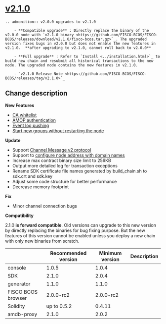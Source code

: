# [v2.1.0](https://github.com/FISCO-BCOS/FISCO-BCOS/releases/tag/v2.1.0)

```eval_rst
.. admonition:: v2.0.0 upgrades to v2.1.0

    - **Compatible upgrade** : Directly replace the binary of the v2.0.0 node with `v2.1.0 binary <https://github.com/FISCO-BCOS/FISCO-BCOS/releases/download/v2.1.0/fisco-bcos.tar.gz>`_. The upgraded version fixes bugs in v2.0.0 but does not enable the new features in v2.1.0.  **after upgrading to v2.1.0, cannot roll back to v2.0.0**

    - **Full upgrade** : Refer to `Install <../installation.html>`_ to build new chain and resubmit all historical transactions to the new node. The upgraded node contains the new features in v2.1.0.

    - `v2.1.0 Release Note <https://github.com/FISCO-BCOS/FISCO-BCOS/releases/tag/v2.1.0>`_
```

## Change description

**New Features**

- [CA whitelist](../manual/certificate_list.md)
- [AMOP authentication](../manual/amop_protocol.md)
- [Event log pushing](../sdk/java_sdk.html#id14)
- [Start new groups without restarting the node](../enterprise_tools/tutorial_one_click.html#id22)

**Update**

- Support [Channel Message v2 protocol](../design/protocol_description.html#channelmessage-v2)
- Support to [configure node address with domain names](../manual/configuration.html#p2p)
- Increase max contract binary size limit to 256KB
- Output more detailed log for transaction exceptions
- Rename SDK certificate file names generated by build_chain.sh to sdk.crt and sdk.key 
- Adjust some code structure for better performance
- Decrease memory footprint

**Fix**

- Minor channel connection bugs

**Compatibility**

2.1.0 **is forward compatible**. Old versions can upgrade to this new version by directly replacing the binaries for bug fixing purpose. But the new features of this version cannot be enabled unless you deploy a new chain with only new binaries from scratch.

|                    | Recommended version | Minimum version | Description |
| ------------------ | ------------------- | --------------- | ----------- |
| console            | 1.0.5               | 1.0.4           |             |
| SDK                | 2.1.0               | 2.0.4           |             |
| generator          | 1.1.0               | 1.1.0           |             |
| FISCO BCOS browser | 2.0.0-rc2           | 2.0.0-rc2       |             |
| Solidity           | up to 0.5.2         | 0.4.11          |             |
| amdb-proxy         | 2.1.0               | 2.0.2           |             |

